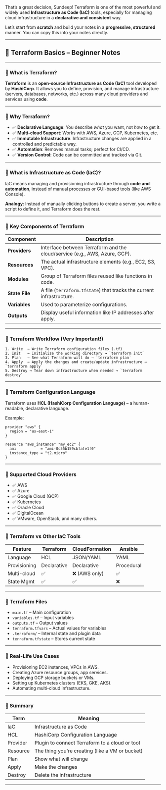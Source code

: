 That’s a great decision, Sundeep! Terraform is one of the most powerful and widely used **Infrastructure as Code (IaC)** tools, especially for managing cloud infrastructure in a **declarative and consistent** way.

Let’s start from **scratch** and build your notes in a **progressive, structured** manner. You can copy this into your notes directly.

---

## 🧠 **Terraform Basics – Beginner Notes**

---

### 🔹 What is Terraform?

**Terraform** is an **open-source Infrastructure as Code (IaC)** tool developed by **HashiCorp**. It allows you to define, provision, and manage infrastructure (servers, databases, networks, etc.) across many cloud providers and services using **code**.

---

### 🔹 Why Terraform?

* ✅ **Declarative Language**: You describe *what* you want, not *how* to get it.
* ✅ **Multi-cloud Support**: Works with AWS, Azure, GCP, Kubernetes, etc.
* ✅ **Immutable Infrastructure**: Infrastructure changes are applied in a controlled and predictable way.
* ✅ **Automation**: Removes manual tasks; perfect for CI/CD.
* ✅ **Version Control**: Code can be committed and tracked via Git.

---

### 🔹 What is Infrastructure as Code (IaC)?

IaC means managing and provisioning infrastructure through **code and automation**, instead of manual processes or GUI-based tools (like AWS Console).

**Analogy**: Instead of manually clicking buttons to create a server, you write a script to define it, and Terraform does the rest.

---

### 🔹 Key Components of Terraform

| Component      | Description                                                                |
| -------------- | -------------------------------------------------------------------------- |
| **Providers**  | Interface between Terraform and the cloud/service (e.g., AWS, Azure, GCP). |
| **Resources**  | The actual infrastructure elements (e.g., EC2, S3, VPC).                   |
| **Modules**    | Group of Terraform files reused like functions in code.                    |
| **State File** | A file (`terraform.tfstate`) that tracks the current infrastructure.       |
| **Variables**  | Used to parameterize configurations.                                       |
| **Outputs**    | Display useful information like IP addresses after apply.                  |

---

### 🔹 Terraform Workflow (Very Important!)

```plaintext
1. Write  → Write Terraform configuration files (.tf)
2. Init   → Initialize the working directory → `terraform init`
3. Plan   → See what Terraform will do → `terraform plan`
4. Apply  → Apply the changes and create/update infrastructure → `terraform apply`
5. Destroy → Tear down infrastructure when needed → `terraform destroy`
```

---

### 🔹 Terraform Configuration Language

Terraform uses **HCL (HashiCorp Configuration Language)** – a human-readable, declarative language.

Example:

```hcl
provider "aws" {
  region = "us-east-1"
}

resource "aws_instance" "my_ec2" {
  ami           = "ami-0c55b159cbfafe1f0"
  instance_type = "t2.micro"
}
```

---

### 🔹 Supported Cloud Providers

* ✅ AWS
* ✅ Azure
* ✅ Google Cloud (GCP)
* ✅ Kubernetes
* ✅ Oracle Cloud
* ✅ DigitalOcean
* ✅ VMware, OpenStack, and many others.

---

### 🔹 Terraform vs Other IaC Tools

| Feature      | Terraform   | CloudFormation | Ansible    |
| ------------ | ----------- | -------------- | ---------- |
| Language     | HCL         | JSON/YAML      | YAML       |
| Provisioning | Declarative | Declarative    | Procedural |
| Multi-cloud  | ✅           | ❌ (AWS only)   | ✅          |
| State Mgmt   | ✅           | ✅              | ❌          |

---

### 🔹 Terraform Files

* `main.tf` – Main configuration
* `variables.tf` – Input variables
* `outputs.tf` – Output values
* `terraform.tfvars` – Actual values for variables
* `.terraform/` – Internal state and plugin data
* `terraform.tfstate` – Stores current state

---

### 🔹 Real-Life Use Cases

* Provisioning EC2 instances, VPCs in AWS.
* Creating Azure resource groups, app services.
* Deploying GCP storage buckets or VMs.
* Setting up Kubernetes clusters (EKS, GKE, AKS).
* Automating multi-cloud infrastructure.

---

### 🔹 Summary

| Term     | Meaning                                         |
| -------- | ----------------------------------------------- |
| IaC      | Infrastructure as Code                          |
| HCL      | HashiCorp Configuration Language                |
| Provider | Plugin to connect Terraform to a cloud or tool  |
| Resource | The thing you're creating (like a VM or bucket) |
| Plan     | Show what will change                           |
| Apply    | Make the changes                                |
| Destroy  | Delete the infrastructure                       |

---
